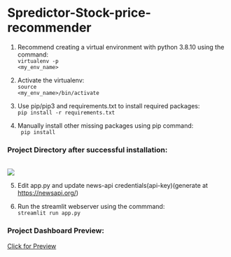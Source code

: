 <H1>Spredictor-Stock-price-recommender</H1>

1. Recommend creating a virtual environment with python 3.8.10 using the command:<br>
    <code>virtualenv -p <interpreter-path> <my_env_name></code>
  
2. Activate the virtualenv:<br>
    <code>source <my_env_name>/bin/activate</code>
  
3. Use pip/pip3 and requirements.txt to install required packages:<br>
    <code>pip install -r requirements.txt</code>
  
4. Manually install other missing packages using pip command:<br>
    <code> pip install <module> </code> 
<h3>Project Directory after successful installation:</h3>        
<br><img src="https://github.com/luvsurve/Spredictor-Stock-price-recommender/blob/main/Post%20Installation.JPG">
        
5. Edit app.py and update news-api credentials(api-key)(generate at https://newsapi.org/)
  
6. Run the streamlit webserver using the commmand:<br>
    <code>streamlit run app.py</code>

<h3>Project Dashboard Preview:</h3>        
<a href="Repository_extra/project_dashboard.pdf">Click for Preview</a>
